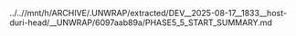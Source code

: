 ../..//mnt/h/ARCHIVE/.UNWRAP/extracted/DEV__2025-08-17__1833__host-duri-head/__UNWRAP/6097aab89a/PHASE5_5_START_SUMMARY.md